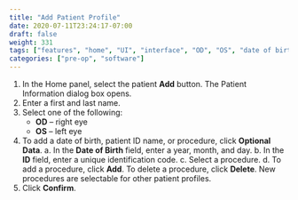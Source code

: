 ```yaml
---
title: "Add Patient Profile"
date: 2020-07-11T23:24:17-07:00
draft: false
weight: 331
tags: ["features", "home", "UI", "interface", "OD", "OS", "date of birth", "DOB", "ID", "procedure", "name", "add", "delete"]
categories: ["pre-op", "software"]
---
```


1. In the Home panel, select the patient **Add** button. The Patient Information dialog box opens.
2. Enter a first and last name.
3. Select one of the following:
   * **OD** – right eye
   * **OS** – left eye
4. To add a date of birth, patient ID name, or procedure, click **Optional Data**.
a. In the **Date of Birth** field, enter a year, month, and day.
b. In the **ID** field, enter a unique identification code.
c. Select a procedure.
d. To add a procedure, click **Add**. To delete a procedure, click **Delete**. New procedures are selectable for other patient profiles.
5. Click **Confirm**.
